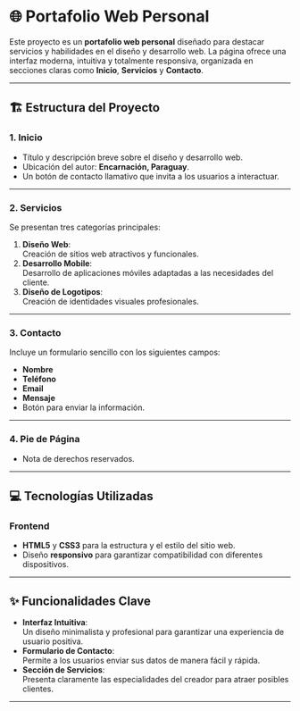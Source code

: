 # 🌐 Portafolio Web Personal

Este proyecto es un **portafolio web personal** diseñado para destacar servicios y habilidades en el diseño y desarrollo web. La página ofrece una interfaz moderna, intuitiva y totalmente responsiva, organizada en secciones claras como **Inicio**, **Servicios** y **Contacto**.

---

## 🏗️ **Estructura del Proyecto**

### **1. Inicio**
- Título y descripción breve sobre el diseño y desarrollo web.
- Ubicación del autor: **Encarnación, Paraguay**.
- Un botón de contacto llamativo que invita a los usuarios a interactuar.

---

### **2. Servicios**
Se presentan tres categorías principales:
1. **Diseño Web**:  
   Creación de sitios web atractivos y funcionales.
2. **Desarrollo Mobile**:  
   Desarrollo de aplicaciones móviles adaptadas a las necesidades del cliente.
3. **Diseño de Logotipos**:  
   Creación de identidades visuales profesionales.

---

### **3. Contacto**
Incluye un formulario sencillo con los siguientes campos:
- **Nombre**
- **Teléfono**
- **Email**
- **Mensaje**
- Botón para enviar la información.

---

### **4. Pie de Página**
- Nota de derechos reservados.

---

## 💻 **Tecnologías Utilizadas**

### **Frontend**
- **HTML5** y **CSS3** para la estructura y el estilo del sitio web.
- Diseño **responsivo** para garantizar compatibilidad con diferentes dispositivos.

---

## ✨ **Funcionalidades Clave**
- **Interfaz Intuitiva**:  
  Un diseño minimalista y profesional para garantizar una experiencia de usuario positiva.
- **Formulario de Contacto**:  
  Permite a los usuarios enviar sus datos de manera fácil y rápida.
- **Sección de Servicios**:  
  Presenta claramente las especialidades del creador para atraer posibles clientes.

---


